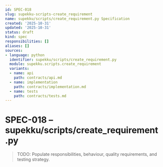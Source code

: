 ```yaml
---
id: SPEC-018
slug: supekku-scripts-create_requirement
name: supekku/scripts/create_requirement.py Specification
created: '2025-10-31'
updated: '2025-10-31'
status: draft
kind: spec
responsibilities: []
aliases: []
sources:
- language: python
  identifier: supekku/scripts/create_requirement.py
  module: supekku.scripts.create_requirement
  variants:
  - name: api
    path: contracts/api.md
  - name: implementation
    path: contracts/implementation.md
  - name: tests
    path: contracts/tests.md
---
```


# SPEC-018 – supekku/scripts/create_requirement.py

> TODO: Populate responsibilities, behaviour, quality requirements, and testing strategy.
